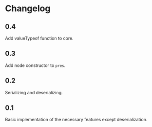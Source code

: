 # Changelog

## 0.4

Add valueTypeof function to core.

## 0.3

Add node constructor to `pres`.

## 0.2

Serializing and deserializing.

## 0.1

Basic implementation of the necessary features except deserialization.
